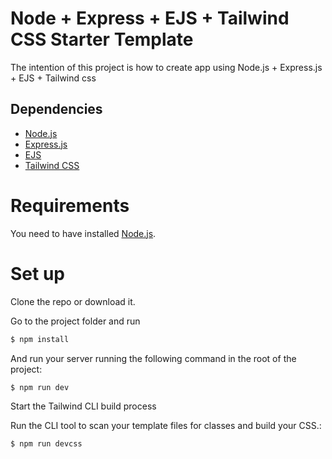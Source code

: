# Node + Express + EJS + Tailwind CSS Starter Template

The intention of this project is how to create app using Node.js + Express.js + EJS + Tailwind css

## Dependencies

- [Node.js](https://nodejs.org/)
- [Express.js](https://expressjs.com/)
- [EJS](https://ejs.co/)
- [Tailwind CSS](https://tailwindcss.com/)

# Requirements

You need to have installed [Node.js](https://nodejs.org/es/download/).

# Set up

Clone the repo or download it.

Go to the project folder and run

```sh
$ npm install
```

And run your server running the following command in the root of the project:

```sh
$ npm run dev
```

Start the Tailwind CLI build process

Run the CLI tool to scan your template files for classes and build your CSS.:

```sh
$ npm run devcss
```
